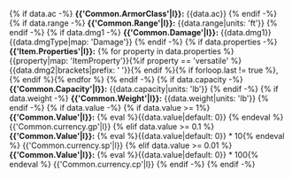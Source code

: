 {% if data.ac -%}
**{{'Common.ArmorClass'|l}}:** {{data.ac}}
{% endif -%}
{% if data.range -%}
**{{'Common.Range'|l}}:** {{data.range|units: 'ft'}}
{% endif -%}
{% if data.dmg1 -%}
**{{'Common.Damage'|l}}:** {{data.dmg1}} {{data.dmgType|map: 'Damage'}}
{% endif -%}
{% if data.properties -%}
**{{'Item.Properties'|l}}:** {% for property in data.properties %}{{property|map: 'ItemProperty'}}{%if property == 'versatile' %}{{data.dmg2|brackets|prefix: ' '}}{% endif %}{% if forloop.last != true %}, {% endif %}{% endfor %}
{% endif -%}
{% if data.capacity -%}
**{{'Common.Capacity'|l}}:** {{data.capacity|units: 'lb'}}
{% endif -%}
{% if data.weight -%}
**{{'Common.Weight'|l}}:** {{data.weight|units: 'lb'}}
{% endif -%}
{% if data.value -%}
{% if data.value >= 1%}
**{{'Common.Value'|l}}:** {% eval %}{{data.value|default: 0}} {% endeval %} {{'Common.currency.gp'|l}}
{% elif data.value >= 0.1 %}
**{{'Common.Value'|l}}:** {% eval %}{{data.value|default: 0}} * 10{% endeval %} {{'Common.currency.sp'|l}}
{% elif data.value >= 0.01 %}
**{{'Common.Value'|l}}:** {% eval %}{{data.value|default: 0}} * 100{% endeval %} {{'Common.currency.cp'|l}}
{% endif -%}
{% endif -%}
